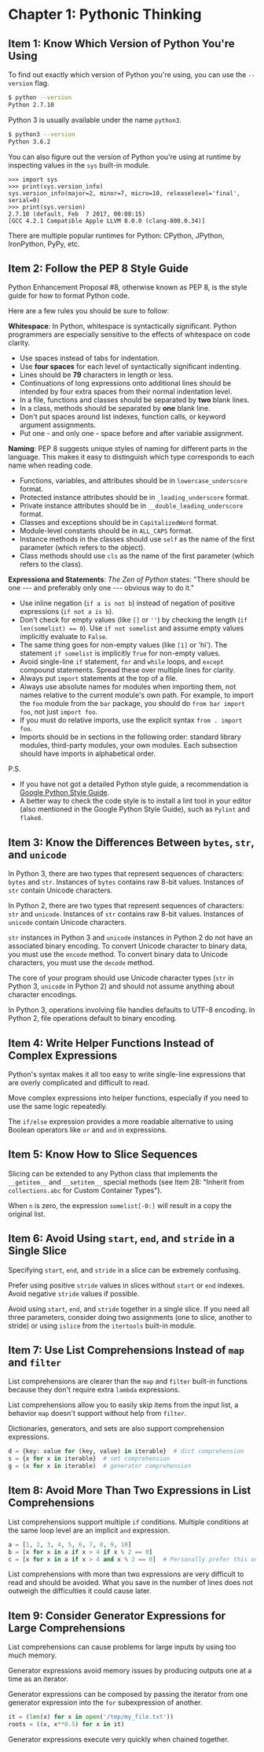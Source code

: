 # Chapter 1: Pythonic Thinking

## Item 1: Know Which Version of Python You're Using

To find out exactly which version of Python you're using, you can use the `--version` flag.

```bash
$ python --version
Python 2.7.10
```

Python 3 is usually available under the name `python3`.

```bash
$ python3 --version
Python 3.6.2
```

You can also figure out the version of Python you're using at runtime by inspecting values in the `sys` built-in module.

```
>>> import sys
>>> print(sys.version_info)
sys.version_info(major=2, minor=7, micro=10, releaselevel='final', serial=0)
>>> print(sys.version)
2.7.10 (default, Feb  7 2017, 00:08:15)
[GCC 4.2.1 Compatible Apple LLVM 8.0.0 (clang-800.0.34)]
```

There are multiple popular runtimes for Python: CPython, JPython, IronPython, PyPy, etc.

## Item 2: Follow the PEP 8 Style Guide

Python Enhancement Proposal #8, otherwise known as PEP 8, is the style guide for how to format Python code.

Here are a few rules you should be sure to follow:

**Whitespace**: In Python, whitespace is syntactically significant. Python programmers are especially sensitive to the effects of whitespace on code clarity.

+ Use spaces instead of tabs for indentation.
+ Use **four spaces** for each level of syntactically significant indenting.
+ Lines should be **79** characters in length or less.
+ Continuations of long expressions onto additional lines should be intended by four extra spaces from their normal indentation level.
+ In a file, functions and classes should be separated by **two** blank lines.
+ In a class, methods should be separated by **one** blank line.
+ Don't put spaces around list indexes, function calls, or keyword argument assignments.
+ Put one - and only one - space before and after variable assignment.

**Naming**: PEP 8 suggests unique styles of naming for different parts in the language. This makes it easy to distinguish which type corresponds to each name when reading code.

+ Functions, variables, and attributes should be in `lowercase_underscore` format.
+ Protected instance attributes should be in `_leading_underscore` format.
+ Private instance attributes should be in `__double_leading_underscore` format.
+ Classes and exceptions should be in `CapitalizedWord` format.
+ Module-level constants should be in `ALL_CAPS` format.
+ Instance methods in the classes should use `self` as the name of the first parameter (which refers to the object).
+ Class methods should use `cls` as the name of the first parameter (which refers to the class).

**Expressiona and Statements**: *The Zen of Python* states: "There should be one --- and preferably only one --- obvious way to do it."

+ Use inline negation (`if a is not b`) instead of negation of positive expressions (`if not a is b`).
+ Don't check for empty values (like `[]` or `''`) by checking the length (`if len(somelist) == 0`). Use `if not somelist` and assume empty values implicitly evaluate to `False`.
+ The same thing goes for non-empty values (like `[1]` or 'hi'). The statement `if somelist` is implicitly `True` for non-empty values.
+ Avoid single-line `if` statement, `for` and `while` loops, and `except` compound statements. Spread these over multiple lines for clarity.
+ Always put `import` statements at the top of a file.
+ Always use absolute names for modules when importing them, not names relative to the current module's own path. For example, to import the `foo` module from the `bar` package, you should do `from bar import foo`, not just `import foo`.
+ If you must do relative imports, use the explicit syntax `from . import foo`.
+ Imports should be in sections in the following order: standard library modules, third-party modules, your own modules. Each subsection should have imports in alphabetical order.

P.S.
+ If you have not got a detailed Python style guide, a recommendation is [Google Python Style Guide](https://google.github.io/styleguide/pyguide.html).
+ A better way to check the code style is to install a lint tool in your editor (also mentioned in the Google Python Style Guide), such as `Pylint` and `flake8`.

## Item 3: Know the Differences Between `bytes`, `str`, and `unicode`

In Python 3, there are two types that represent sequences of characters: `bytes` and `str`. Instances of `bytes` contains raw 8-bit values. Instances of `str` contain Unicode characters.

In Python 2, there are two types that represent sequences of characters: `str` and `unicode`. Instances of `str` contains raw 8-bit values. Instances of `unicode` contain Unicode characters.

`str` instances in Python 3 and `unicode` instances in Python 2 do not have an associated binary encoding. To convert Unicode character to binary data, you must use the `encode` method.
To convert binary data to Unicode characters, you must use the `decode` method.

The core of your program should use Unicode character types (`str` in Python 3, `unicode` in Python 2) and should not assume anything about character encodings.

In Python 3, operations involving file handles defaults to UTF-8 encoding. In Python 2, file operations default to binary encoding.

## Item 4: Write Helper Functions Instead of Complex Expressions

Python's syntax makes it all too easy to write single-line expressions that are overly complicated and difficult to read.

Move complex expressions into helper functions, especially if you need to use the same logic repeatedly.

The `if/else` expression provides a more readable alternative to using Boolean operators like `or` and `and` in expressions.

## Item 5: Know How to Slice Sequences

Slicing can be extended to any Python class that implements the `__getitem__` and `__setitem__` special methods (see Item 28: "Inherit from `collections.abc` for Custom Container Types").

When `n` is zero, the expression `somelist[-0:]` will result in a copy the original list.

## Item 6: Avoid Using `start`, `end`, and `stride` in a Single Slice

Specifying `start`, `end`, and `stride` in a slice can be extremely confusing.

Prefer using positive `stride` values in slices without `start` or `end` indexes. Avoid negative `stride` values if possible.

Avoid using `start`, `end`, and `stride` together in a single slice. If you need all three parameters, consider doing two assignments (one to slice, another to stride) or using `islice` from the `itertools` built-in module.

## Item 7: Use List Comprehensions Instead of `map` and `filter`

List comprehensions are clearer than the `map` and `filter` built-in functions because they don't require extra `lambda` expressions.

List comprehensions allow you to easily skip items from the input list, a behavior `map` doesn't support without help from `filter`.

Dictionaries, generators, and sets are also support comprehension expressions.

```python
d = {key: value for (key, value) in iterable}  # dict comprehension
s = {x for x in iterable}  # set comprehension
g = (x for x in iterable)  # generator comprehension
```

## Item 8: Avoid More Than Two Expressions in List Comprehensions

List comprehensions support multiple `if` conditions. Multiple conditions at the same loop level are an implicit `and` expression.

```python
a = [1, 2, 3, 4, 5, 6, 7, 8, 9, 10]
b = [x for x in a if x > 4 if x % 2 == 0]
c = [x for x in a if x > 4 and x % 2 == 0]  # Personally prefer this one.
```

List comprehensions with more than two expressions are very difficult to read and should be avoided. What you save in the number of lines does not outweigh the difficulties it could cause later.

## Item 9: Consider Generator Expressions for Large Comprehensions

List comprehensions can cause problems for large inputs by using too much memory.

Generator expressions avoid memory issues by producing outputs one at a time as an iterator.

Generator expressions can be composed by passing the iterator from one generator expression into the `for` subexpression of another.

```python
it = (len(x) for x in open('/tmp/my_file.txt'))
roots = ((x, x**0.5) for x in it)
```

Generator expressions execute very quickly when chained together.
